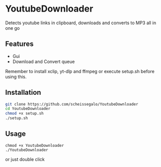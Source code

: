 # YoutubeDownloader
Detects youtube links in clipboard, downloads and converts to MP3 all in one go

## Features
- Gui
- Download and Convert queue

Remember to install xclip, yt-dlp and ffmpeg or execute setup.sh before using this.

## Installation
```bash
git clone https://github.com/scheissegalo/YoutubeDownloader
cd YoutubeDownloader
chmod +x setup.sh
./setup.sh
```

## Usage
```
chmod +x YoutubeDownloader
./YoutubeDownloader
```
or just double click